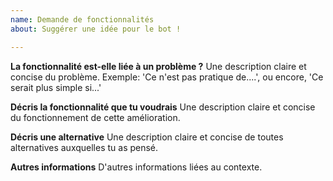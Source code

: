 ```yaml
---
name: Demande de fonctionnalités
about: Suggérer une idée pour le bot !

---
```


**La fonctionnalité est-elle liée à un problème ?**
Une description claire et concise du problème.
Exemple: 'Ce n'est pas pratique de....', ou encore, 'Ce serait plus simple si...'

**Décris la fonctionnalité que tu voudrais**
Une description claire et concise du fonctionnement de cette amélioration.

**Décris une alternative**
Une description claire et concise de toutes alternatives auxquelles tu as pensé.

**Autres informations**
D'autres informations liées au contexte.

